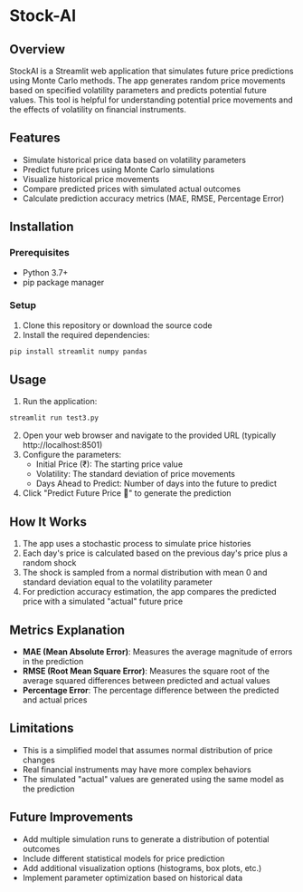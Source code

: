 # Stock-AI


## Overview
StockAI is a Streamlit web application that simulates future price predictions using Monte Carlo methods. The app generates random price movements based on specified volatility parameters and predicts potential future values. This tool is helpful for understanding potential price movements and the effects of volatility on financial instruments.

## Features
- Simulate historical price data based on volatility parameters
- Predict future prices using Monte Carlo simulations
- Visualize historical price movements
- Compare predicted prices with simulated actual outcomes
- Calculate prediction accuracy metrics (MAE, RMSE, Percentage Error)

## Installation

### Prerequisites
- Python 3.7+
- pip package manager

### Setup
1. Clone this repository or download the source code
2. Install the required dependencies:
```bash
pip install streamlit numpy pandas
```

## Usage
1. Run the application:
```bash
streamlit run test3.py
```
2. Open your web browser and navigate to the provided URL (typically http://localhost:8501)
3. Configure the parameters:
   - Initial Price (₹): The starting price value
   - Volatility: The standard deviation of price movements
   - Days Ahead to Predict: Number of days into the future to predict
4. Click "Predict Future Price 🔮" to generate the prediction

## How It Works
1. The app uses a stochastic process to simulate price histories
2. Each day's price is calculated based on the previous day's price plus a random shock
3. The shock is sampled from a normal distribution with mean 0 and standard deviation equal to the volatility parameter
4. For prediction accuracy estimation, the app compares the predicted price with a simulated "actual" future price

## Metrics Explanation
- **MAE (Mean Absolute Error)**: Measures the average magnitude of errors in the prediction
- **RMSE (Root Mean Square Error)**: Measures the square root of the average squared differences between predicted and actual values
- **Percentage Error**: The percentage difference between the predicted and actual prices

## Limitations
- This is a simplified model that assumes normal distribution of price changes
- Real financial instruments may have more complex behaviors
- The simulated "actual" values are generated using the same model as the prediction

## Future Improvements
- Add multiple simulation runs to generate a distribution of potential outcomes
- Include different statistical models for price prediction
- Add additional visualization options (histograms, box plots, etc.)
- Implement parameter optimization based on historical data
